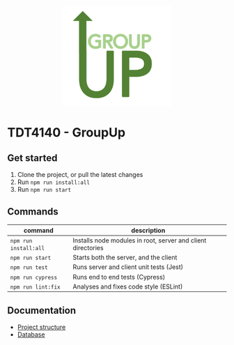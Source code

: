 
<div align="center">
    <img src="docs/images/logo.png"
        width="250"
        alt="Logo." algin="center"/>
</div>

# TDT4140 - GroupUp


## Get started

1. Clone the project, or pull the latest changes
2. Run `npm run install:all`
3. Run `npm run start`


## Commands

| command               | description                                                  |
|-----------------------|--------------------------------------------------------------|
| `npm run install:all` | Installs node modules in root, server and client directories |
| `npm run start`       | Starts both the server, and the client                       |
| `npm run test`        | Runs server and client unit tests (Jest)                     |
| `npm run cypress`     | Runs end to end tests (Cypress)                              |
| `npm run lint:fix`    | Analyses and fixes code style (ESLint)                       |

## Documentation
- [Project structure](docs/project_structure.md)
- [Database](docs/database.md)

